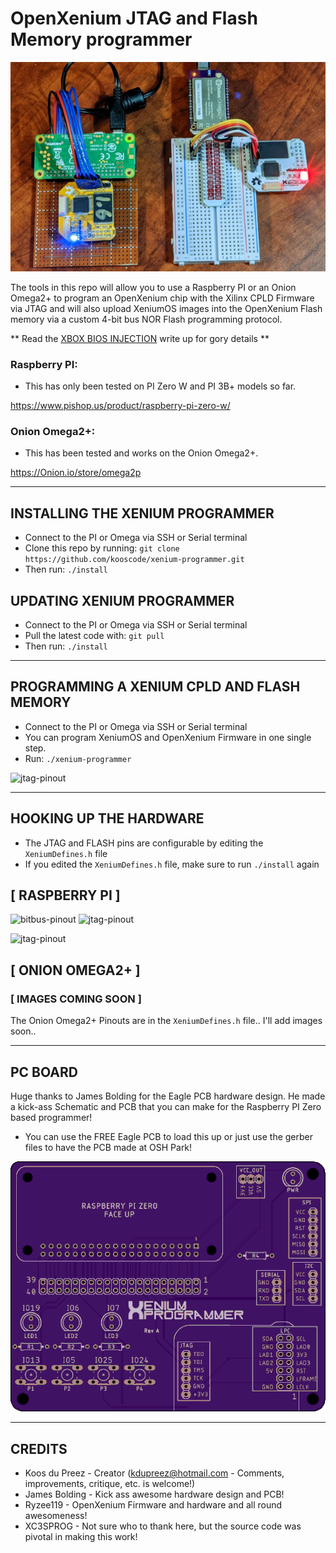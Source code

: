 # OpenXenium JTAG and Flash Memory programmer

![boot-partition](images/xenium-flash.jpg)

The tools in this repo will allow you to use a Raspberry PI or an Onion Omega2+ to program an OpenXenium chip with the Xilinx CPLD Firmware via JTAG and will also upload XeniumOS images into the OpenXenium Flash memory via a custom 4-bit bus NOR Flash programming protocol. 

** Read the [XBOX BIOS INJECTION](XBOX.md) write up for gory details **

### Raspberry PI:
- This has only been tested on PI Zero W and PI 3B+ models so far.

https://www.pishop.us/product/raspberry-pi-zero-w/

### Onion Omega2+:
- This has been tested and works on the Onion Omega2+.

https://Onion.io/store/omega2p

-------------
## INSTALLING THE XENIUM PROGRAMMER

- Connect to the PI or Omega via SSH or Serial terminal 
- Clone this repo by running: `git clone https://github.com/kooscode/xenium-programmer.git`
- Then run: `./install`

## UPDATING XENIUM PROGRAMMER

- Connect to the PI or Omega via SSH or Serial terminal 
- Pull the latest code with: `git pull`
- Then run: `./install` 

-------------
## PROGRAMMING A XENIUM CPLD AND FLASH MEMORY

- Connect to the PI or Omega via SSH or Serial terminal 
- You can program XeniumOS and OpenXenium Firmware in one single step.
- Run: `./xenium-programmer`  

![jtag-pinout](images/sshot.png)

-------------
## HOOKING UP THE HARDWARE

- The JTAG and FLASH pins are configurable by editing the `XeniumDefines.h` file 
- If you edited the `XeniumDefines.h` file, make sure to run `./install` again

## [ RASPBERRY PI ]
![bitbus-pinout](images/bitbus-pinout.png)  ![jtag-pinout](images/jtag-pinout.png)  

![jtag-pinout](images/connections.png)

## [ ONION OMEGA2+ ]

###  [ IMAGES COMING SOON ]
 
 The Onion Omega2+ Pinouts are in the `XeniumDefines.h` file.. I'll add images soon..


-------------
## PC BOARD

Huge thanks to James Bolding for the Eagle PCB hardware design. He made a kick-ass Schematic and PCB that you can make for the Raspberry PI Zero based programmer!  

- You can use the FREE Eagle PCB to load this up or just use the gerber files to have the PCB made at OSH Park!

![RPI PXB](hardware/RaspberryPIZero/images/rpi-top-scaled.png)

-------------
## CREDITS

- Koos du Preez - Creator (kdupreez@hotmail.com - Comments, improvements, critique, etc. is welcome!)
- James Bolding - Kick ass awesome hardware design and PCB!
- Ryzee119 -  OpenXenium Firmware and hardware and all round awesomeness!
- XC3SPROG - Not sure who to thank here, but the source code was pivotal in making this work!
